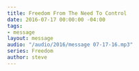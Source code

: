 ```yaml
---
title: Freedom From The Need To Control
date: 2016-07-17 00:00:00 -04:00
tags:
- message
layout: message
audio: "/audio/2016/message 07-17-16.mp3"
series: Freedom
author: steve
---
```


